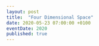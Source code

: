 ```yaml
---
layout: post
title:  "Four Dimensional Space"
date: 2020-05-23 07:00:00 +0100
eventDate: 2020
published: true
---
```



